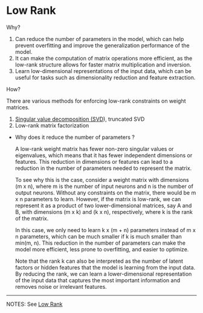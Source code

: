 # Low Rank

Why?

1. Can reduce the number of parameters in the model, which can help prevent overfitting and improve the generalization performance of the model.
2. It can make the computation of matrix operations more efficient, as the low-rank structure allows for faster matrix multiplication and inversion.
3. Learn low-dimensional representations of the input data, which can be useful for tasks such as dimensionality reduction and feature extraction.

How?

There are various methods for enforcing low-rank constraints on weight matrices.

1. [Singular value decomposition (SVD](../Math%2089624985ddb64f0c91c334b1ab5df1d0/Linear%20Algebra%20e6bc642112314024b2392685dfd6e47a/Singular%20Values%20837973abb02f400faa322e0a56f9415b.md)), truncated SVD
2. Low-rank matrix factorization

- Why does it reduce the number of parameters ?
    
    A low-rank weight matrix has fewer non-zero singular values or eigenvalues, which means that it has fewer independent dimensions or features. This reduction in dimensions or features can lead to a reduction in the number of parameters needed to represent the matrix.
    
    To see why this is the case, consider a weight matrix with dimensions (m x n), where m is the number of input neurons and n is the number of output neurons. Without any constraints on the matrix, there would be m x n parameters to learn. However, if the matrix is low-rank, we can represent it as a product of two lower-dimensional matrices, say A and B, with dimensions (m x k) and (k x n), respectively, where k is the rank of the matrix.
    
    In this case, we only need to learn k x (m + n) parameters instead of m x n parameters, which can be much smaller if k is much smaller than min(m, n). This reduction in the number of parameters can make the model more efficient, less prone to overfitting, and easier to optimize.
    
    Note that the rank k can also be interpreted as the number of latent factors or hidden features that the model is learning from the input data. By reducing the rank, we can learn a lower-dimensional representation of the input data that captures the most important information and removes noise or irrelevant features.
    

---

NOTES:
See [Low Rank](../Math%2089624985ddb64f0c91c334b1ab5df1d0/Linear%20Algebra%20e6bc642112314024b2392685dfd6e47a/Low%20Rank%20818dedfe95ac406c8a655a1bcb715813.md)